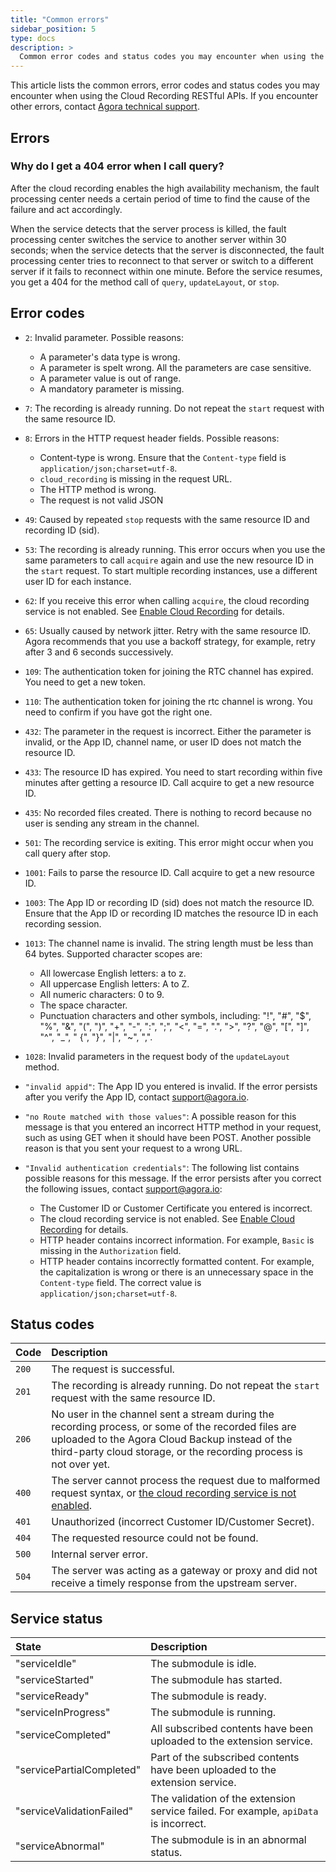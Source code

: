 ```yaml
---
title: "Common errors"
sidebar_position: 5
type: docs
description: >
  Common error codes and status codes you may encounter when using the Cloud Recording RESTful APIs.
---
```


This article lists the common errors, error codes and status codes you may encounter when using the Cloud Recording RESTful APIs. If you encounter other errors, contact [Agora technical support](mailto:support@agora.io).

## Errors

### Why do I get a 404 error when I call query?

After the cloud recording enables the high availability mechanism, the fault processing center needs a certain period of time to find the cause of the failure and act accordingly.

When the service detects that the server process is killed, the fault processing center switches the service to another server within 30 seconds; when the service detects that the server is disconnected, the fault processing center tries to reconnect to that server or switch to a different server if it fails to reconnect within one minute. Before the service resumes, you get a 404 for the method call of `query`, `updateLayout`, or `stop`.

## Error codes

- `2`: Invalid parameter. Possible reasons:
	- A parameter's data type is wrong.
	- A parameter is spelt wrong. All the parameters are case sensitive.
	- A parameter value is out of range.
	- A mandatory parameter is missing.
  
- `7`: The recording is already running. Do not repeat the `start` request with the same resource ID.
- `8`: Errors in the HTTP request header fields. Possible reasons:
  - Content-type is wrong. Ensure that the `Content-type` field is `application/json;charset=utf-8`.
  - `cloud_recording` is missing in the request URL.
  - The HTTP method is wrong.
  - The request is not valid JSON
- `49`: Caused by repeated `stop` requests with the same resource ID and recording ID (sid).
- `53`: The recording is already running. This error occurs when you use the same parameters to call `acquire` again and use the new resource ID in the `start` request. To start multiple recording instances, use a different user ID for each instance.
- `62`: If you receive this error when calling `acquire`, the cloud recording service is not enabled. See [Enable Cloud Recording](../get-started/getstarted) for details.
- `65`: Usually caused by network jitter. Retry with the same resource ID. Agora recommends that you use a backoff strategy, for example, retry after 3 and 6 seconds successively.
- `109`: The authentication token for joining the RTC channel has expired. You need to get a new token.
- `110`: The authentication token for joining the rtc channel is wrong. You need to confirm if you have got the right one.
- `432`: The parameter in the request is incorrect. Either the parameter is invalid, or the App ID, channel name, or user ID does not match the resource ID.
- `433`: The resource ID has expired. You need to start recording within five minutes after getting a resource ID. Call acquire to get a new resource ID.
- `435`: No recorded files created. There is nothing to record because no user is sending any stream in the channel.
- `501`: The recording service is exiting. This error might occur when you call query after stop.
- `1001`: Fails to parse the resource ID. Call acquire to get a new resource ID.
- `1003`: The App ID or recording ID (sid) does not match the resource ID. Ensure that the App ID or recording ID matches the resource ID in each recording session.
- `1013`: The channel name is invalid. The string length must be less than 64 bytes. Supported character scopes are:
  - All lowercase English letters: a to z.        
  - All uppercase English letters: A to Z.
  - All numeric characters: 0 to 9.
  - The space character.
  - Punctuation characters and other symbols, including: "!", "#", "$", "%", "&", "(", ")", "+", "-", ":", ";", "\<", "=", ".", ">", "?", "@", "[", "]", "^", "_", " {", "}", "|", "~", ",".
- `1028`: Invalid parameters in the request body of the `updateLayout` method.
- `"invalid appid"`: The App ID you entered is invalid. If the error persists after you verify the App ID, contact [support@agora.io](mailto:support@agora.io).
- `"no Route matched with those values"`: A possible reason for this message is that you entered an incorrect HTTP method in your request, such as using GET when it should have been POST. Another possible reason is that you sent your request to a wrong URL.
- `"Invalid authentication credentials"`: The following list contains possible reasons for this message. If the error persists after you correct the following issues, contact [support@agora.io](mailto:support@agora.io):
  - The Customer ID or Customer Certificate you entered is incorrect.
  - The cloud recording service is not enabled. See [Enable Cloud Recording](../get-started/getstarted) for details.
  - HTTP header contains incorrect information. For example, `Basic` is missing in the `Authorization` field.
  - HTTP header contains incorrectly formatted content. For example, the capitalization is wrong or there is an unnecessary space in the `Content-type` field. The correct value is `application/json;charset=utf-8`.

## Status codes

| Code | Description                                                  |
| :--- | :----------------------------------------------------------- |
| `200`  | The request is successful.                                   |
| `201`  | The recording is already running. Do not repeat the `start` request with the same resource ID. |
| `206`  | No user in the channel sent a stream during the recording process, or some of the recorded files are uploaded to the Agora Cloud Backup instead of the third-party cloud storage, or the recording process is not over yet. |
| `400`  | The server cannot process the request due to malformed request syntax, or [the cloud recording service is not enabled](../get-started/getstarted). |
| `401`  | Unauthorized (incorrect Customer ID/Customer Secret).        |
| `404`  | The requested resource could not be found.                   |
| `500`  | Internal server error.                                       |
| `504`  | The server was acting as a gateway or proxy and did not receive a timely response from the upstream server. |

## Service status

| State                     | Description                                                  |
| :------------------------ | :----------------------------------------------------------- |
| "serviceIdle"             | The submodule is idle.                                       |
| "serviceStarted"          | The submodule has started.                                   |
| "serviceReady"            | The submodule is ready.                                      |
| "serviceInProgress"       | The submodule is running.                                    |
| "serviceCompleted"        | All subscribed contents have been uploaded to the extension service. |
| "servicePartialCompleted" | Part of the subscribed contents have been uploaded to the extension service. |
| "serviceValidationFailed" | The validation of the extension service failed. For example, `apiData` is incorrect. |
| "serviceAbnormal"         | The submodule is in an abnormal status.                      |

